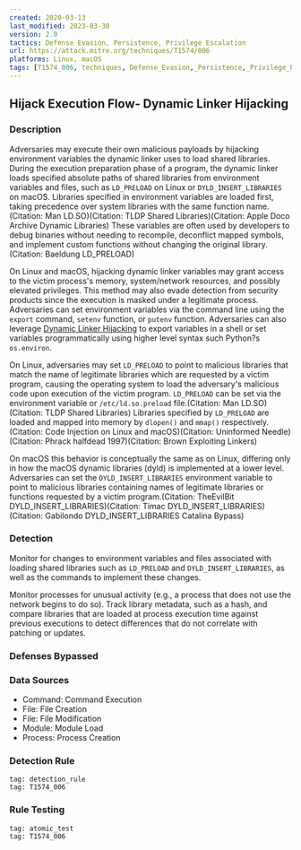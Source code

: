 ```yaml
---
created: 2020-03-13
last_modified: 2023-03-30
version: 2.0
tactics: Defense Evasion, Persistence, Privilege Escalation
url: https://attack.mitre.org/techniques/T1574/006
platforms: Linux, macOS
tags: [T1574_006, techniques, Defense_Evasion,_Persistence,_Privilege_Escalation]
---
```


## Hijack Execution Flow- Dynamic Linker Hijacking

### Description

Adversaries may execute their own malicious payloads by hijacking environment variables the dynamic linker uses to load shared libraries. During the execution preparation phase of a program, the dynamic linker loads specified absolute paths of shared libraries from environment variables and files, such as <code>LD_PRELOAD</code> on Linux or <code>DYLD_INSERT_LIBRARIES</code> on macOS. Libraries specified in environment variables are loaded first, taking precedence over system libraries with the same function name.(Citation: Man LD.SO)(Citation: TLDP Shared Libraries)(Citation: Apple Doco Archive Dynamic Libraries) These variables are often used by developers to debug binaries without needing to recompile, deconflict mapped symbols, and implement custom functions without changing the original library.(Citation: Baeldung LD_PRELOAD)

On Linux and macOS, hijacking dynamic linker variables may grant access to the victim process's memory, system/network resources, and possibly elevated privileges. This method may also evade detection from security products since the execution is masked under a legitimate process. Adversaries can set environment variables via the command line using the <code>export</code> command, <code>setenv</code> function, or <code>putenv</code> function. Adversaries can also leverage [Dynamic Linker Hijacking](https://attack.mitre.org/techniques/T1574/006) to export variables in a shell or set variables programmatically using higher level syntax such Python?s <code>os.environ</code>.

On Linux, adversaries may set <code>LD_PRELOAD</code> to point to malicious libraries that match the name of legitimate libraries which are requested by a victim program, causing the operating system to load the adversary's malicious code upon execution of the victim program. <code>LD_PRELOAD</code> can be set via the environment variable or <code>/etc/ld.so.preload</code> file.(Citation: Man LD.SO)(Citation: TLDP Shared Libraries) Libraries specified by <code>LD_PRELOAD</code> are loaded and mapped into memory by <code>dlopen()</code> and <code>mmap()</code> respectively.(Citation: Code Injection on Linux and macOS)(Citation: Uninformed Needle) (Citation: Phrack halfdead 1997)(Citation: Brown Exploiting Linkers) 

On macOS this behavior is conceptually the same as on Linux, differing only in how the macOS dynamic libraries (dyld) is implemented at a lower level. Adversaries can set the <code>DYLD_INSERT_LIBRARIES</code> environment variable to point to malicious libraries containing names of legitimate libraries or functions requested by a victim program.(Citation: TheEvilBit DYLD_INSERT_LIBRARIES)(Citation: Timac DYLD_INSERT_LIBRARIES)(Citation: Gabilondo DYLD_INSERT_LIBRARIES Catalina Bypass) 

### Detection

Monitor for changes to environment variables and files associated with loading shared libraries such as <code>LD_PRELOAD</code> and <code>DYLD_INSERT_LIBRARIES</code>, as well as the commands to implement these changes.

Monitor processes for unusual activity (e.g., a process that does not use the network begins to do so). Track library metadata, such as a hash, and compare libraries that are loaded at process execution time against previous executions to detect differences that do not correlate with patching or updates.

### Defenses Bypassed



### Data Sources

  - Command: Command Execution
  -  File: File Creation
  -  File: File Modification
  -  Module: Module Load
  -  Process: Process Creation
### Detection Rule

```query
tag: detection_rule
tag: T1574_006
```

### Rule Testing

```query
tag: atomic_test
tag: T1574_006
```
